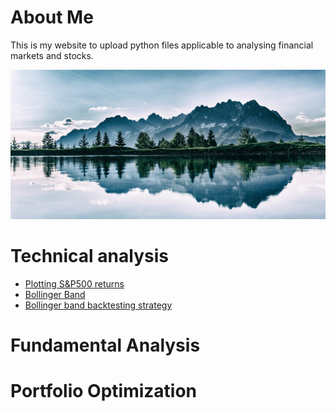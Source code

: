 # About Me

This is my website to upload python files applicable to analysing financial markets and stocks.

![Name](IMG-20191130-WA00012.jpeg)

# Technical analysis

  - [Plotting S&P500 returns](S&P500_Returns/S&P500_Returns.md)
  - [Bollinger Band](Bollinger_Band/Bollinger_Band.md)
  - [Bollinger band backtesting strategy](Backtesting/Backtesting.md)

# Fundamental Analysis

# Portfolio Optimization

